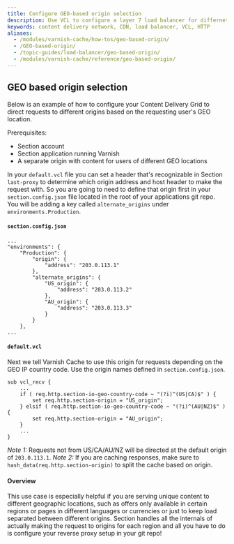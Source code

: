 ```yaml
---
title: Configure GEO-based origin selection
description: Use VCL to configure a layer 7 load balancer for differnet GEO locations.
keywords: content delivery network, CDN, load balancer, VCL, HTTP
aliases:
  - /modules/varnish-cache/how-tos/geo-based-origin/
  - /GEO-based-origin/
  - /topic-guides/load-balancer/geo-based-origin/
  - /modules/varnish-cache/reference/geo-based-origin/
---
```


## GEO based origin selection
Below is an example of how to configure your Content Delivery Grid to direct requests to different origins based on the requesting user's GEO location.

Prerequisites:

* Section account
* Section application running Varnish
* A separate origin with content for users of different GEO locations

In your `default.vcl` file you can set a header that's recognizable in Section `last-proxy` to determine which origin address and host header to make the request with. So you are going to need to define that origin first in your `section.config.json` file located in the root of your applications git repo. You will be adding a key called `alternate_origins` under `environments.Production`.

#### `section.config.json`

    ...
    "environments": {
        "Production": {
            "origin": {
                "address": "203.0.113.1"
            },
            "alternate_origins": {
                "US_origin": {
                    "address": "203.0.113.2"
                },
                "AU_origin": {
                    "address": "203.0.113.3"
                }
            }           
        },
    ...

#### `default.vcl`

Next we tell Varnish Cache to use this origin for requests depending on the GEO IP country code. Use the origin names defined in `section.config.json`.

    sub vcl_recv {
        ...
        if ( req.http.section-io-geo-country-code ~ "(?i)^(US|CA)$" ) {
            set req.http.section-origin = "US_origin";
        } elsif ( req.http.section-io-geo-country-code ~ "(?i)^(AU|NZ)$" ) {
            set req.http.section-origin = "AU_origin";
        }
        ...
    }

*Note 1:* Requests not from US/CA/AU/NZ will be directed at the default origin of `203.0.113.1`.
*Note 2:* If you are caching responses, make sure to `hash_data(req.http.section-origin)` to split the cache based on origin.

#### Overview

This use case is especially helpful if you are serving unique content to different geographic locations, such as offers only available in certain regions or pages in different languages or currencies or just to keep load separated between different origins. Section handles all the internals of actually making the request to origins for each region and all you have to do is configure your reverse proxy setup in your git repo!
